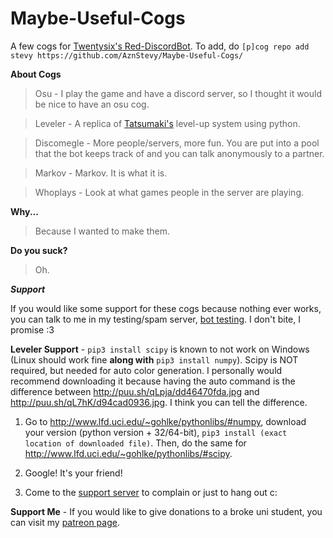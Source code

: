 # Maybe-Useful-Cogs
A few cogs for [Twentysix's Red-DiscordBot](https://github.com/Twentysix26/Red-DiscordBot).
To add, do `[p]cog repo add stevy https://github.com/AznStevy/Maybe-Useful-Cogs/`

**About Cogs**

>Osu - I play the game and have a discord server, so I thought it would be nice to have an osu cog.

>Leveler - A replica of [Tatsumaki's](https://www.tatsumaki.xyz/) level-up system using python.

>Discomegle - More people/servers, more fun. You are put into a pool that the bot keeps track of and you can talk anonymously to a partner.

>Markov - Markov. It is what it is.

>Whoplays - Look at what games people in the server are playing.

**Why...** 

>Because I wanted to make them.

**Do you suck?** 

>Oh.

**_Support_** 

If you would like some support for these cogs because nothing ever works, you can talk to me in my testing/spam server, [bot testing](https://discord.gg/T5HHf7k). I don't bite, I promise :3

__Leveler Support__ - `pip3 install scipy` is known to not work on Windows (Linux should work fine **along with** `pip3 install numpy`). Scipy is NOT required, but needed for auto color generation. I personally would recommend downloading it because having the auto command is the difference between http://puu.sh/qLpja/dd46470fda.jpg and http://puu.sh/qL7hK/d94cad0936.jpg. I think you can tell the difference.

1) Go to http://www.lfd.uci.edu/~gohlke/pythonlibs/#numpy, download your version (python version + 32/64-bit), `pip3 install (exact location of downloaded file)`. Then, do the same for http://www.lfd.uci.edu/~gohlke/pythonlibs/#scipy.

2) Google! It's your friend!

3) Come to the [support server](https://discord.gg/T5HHf7k) to complain or just to hang out c:

__Support Me__ - If you would like to give donations to a broke uni student, you can visit my [patreon page](https://www.patreon.com/stevy).
